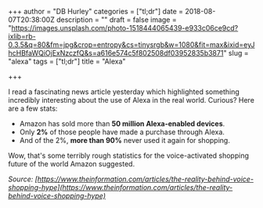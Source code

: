 +++
author = "DB Hurley"
categories = ["tl;dr"]
date = 2018-08-07T20:38:00Z
description = ""
draft = false
image = "https://images.unsplash.com/photo-1518444065439-e933c06ce9cd?ixlib=rb-0.3.5&q=80&fm=jpg&crop=entropy&cs=tinysrgb&w=1080&fit=max&ixid=eyJhcHBfaWQiOjExNzczfQ&s=a616e574c5f802508df03952835b3871"
slug = "alexa"
tags = ["tl;dr"]
title = "Alexa"

+++


I read a fascinating news article yesterday which highlighted something incredibly interesting about the use of Alexa in the real world. Curious? Here are a few stats:

* Amazon has sold more than **50 million Alexa-enabled devices**.
* Only **2%** of those people have made a purchase through Alexa.
* And of the 2%, **more than 90%** never used it again for shopping.

Wow, that's some terribly rough statistics for the voice-activated shopping future of the world Amazon suggested.

_Source: [https://www.theinformation.com/articles/the-reality-behind-voice-shopping-hype](https://www.theinformation.com/articles/the-reality-behind-voice-shopping-hype)_

